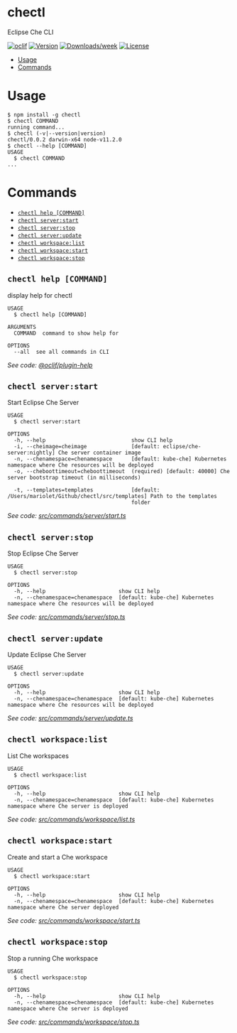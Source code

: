 chectl
======

Eclipse Che CLI

[![oclif](https://img.shields.io/badge/cli-oclif-brightgreen.svg)](https://oclif.io)
[![Version](https://img.shields.io/npm/v/chectl.svg)](https://npmjs.org/package/chectl)
[![Downloads/week](https://img.shields.io/npm/dw/chectl.svg)](https://npmjs.org/package/chectl)
[![License](https://img.shields.io/npm/l/chectl.svg)](https://github.com/l0rd/chectl/blob/master/package.json)

<!-- toc -->
* [Usage](#usage)
* [Commands](#commands)
<!-- tocstop -->
# Usage
<!-- usage -->
```sh-session
$ npm install -g chectl
$ chectl COMMAND
running command...
$ chectl (-v|--version|version)
chectl/0.0.2 darwin-x64 node-v11.2.0
$ chectl --help [COMMAND]
USAGE
  $ chectl COMMAND
...
```
<!-- usagestop -->
# Commands
<!-- commands -->
* [`chectl help [COMMAND]`](#chectl-help-command)
* [`chectl server:start`](#chectl-serverstart)
* [`chectl server:stop`](#chectl-serverstop)
* [`chectl server:update`](#chectl-serverupdate)
* [`chectl workspace:list`](#chectl-workspacelist)
* [`chectl workspace:start`](#chectl-workspacestart)
* [`chectl workspace:stop`](#chectl-workspacestop)

## `chectl help [COMMAND]`

display help for chectl

```
USAGE
  $ chectl help [COMMAND]

ARGUMENTS
  COMMAND  command to show help for

OPTIONS
  --all  see all commands in CLI
```

_See code: [@oclif/plugin-help](https://github.com/oclif/plugin-help/blob/v2.1.4/src/commands/help.ts)_

## `chectl server:start`

Start Eclipse Che Server

```
USAGE
  $ chectl server:start

OPTIONS
  -h, --help                           show CLI help
  -i, --cheimage=cheimage              [default: eclipse/che-server:nightly] Che server container image
  -n, --chenamespace=chenamespace      [default: kube-che] Kubernetes namespace where Che resources will be deployed
  -o, --cheboottimeout=cheboottimeout  (required) [default: 40000] Che server bootstrap timeout (in milliseconds)

  -t, --templates=templates            [default: /Users/mariolet/Github/chectl/src/templates] Path to the templates
                                       folder
```

_See code: [src/commands/server/start.ts](https://github.com/l0rd/chectl/blob/v0.0.2/src/commands/server/start.ts)_

## `chectl server:stop`

Stop Eclipse Che Server

```
USAGE
  $ chectl server:stop

OPTIONS
  -h, --help                       show CLI help
  -n, --chenamespace=chenamespace  [default: kube-che] Kubernetes namespace where Che resources will be deployed
```

_See code: [src/commands/server/stop.ts](https://github.com/l0rd/chectl/blob/v0.0.2/src/commands/server/stop.ts)_

## `chectl server:update`

Update Eclipse Che Server

```
USAGE
  $ chectl server:update

OPTIONS
  -h, --help                       show CLI help
  -n, --chenamespace=chenamespace  [default: kube-che] Kubernetes namespace where Che resources will be deployed
```

_See code: [src/commands/server/update.ts](https://github.com/l0rd/chectl/blob/v0.0.2/src/commands/server/update.ts)_

## `chectl workspace:list`

List Che workspaces

```
USAGE
  $ chectl workspace:list

OPTIONS
  -h, --help                       show CLI help
  -n, --chenamespace=chenamespace  [default: kube-che] Kubernetes namespace where Che server is deployed
```

_See code: [src/commands/workspace/list.ts](https://github.com/l0rd/chectl/blob/v0.0.2/src/commands/workspace/list.ts)_

## `chectl workspace:start`

Create and start a Che workspace

```
USAGE
  $ chectl workspace:start

OPTIONS
  -h, --help                       show CLI help
  -n, --chenamespace=chenamespace  [default: kube-che] Kubernetes namespace where Che server deployed
```

_See code: [src/commands/workspace/start.ts](https://github.com/l0rd/chectl/blob/v0.0.2/src/commands/workspace/start.ts)_

## `chectl workspace:stop`

Stop a running Che workspace

```
USAGE
  $ chectl workspace:stop

OPTIONS
  -h, --help                       show CLI help
  -n, --chenamespace=chenamespace  [default: kube-che] Kubernetes namespace where Che server is deployed
```

_See code: [src/commands/workspace/stop.ts](https://github.com/l0rd/chectl/blob/v0.0.2/src/commands/workspace/stop.ts)_
<!-- commandsstop -->
